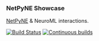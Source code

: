 ### NetPyNE Showcase

[NetPyNE](https://netpyne.org) & NeuroML interactions.

[![Build Status](https://travis-ci.com/OpenSourceBrain/NetPyNEShowcase.svg?branch=master)](https://travis-ci.com/OpenSourceBrain/NetPyNEShowcase)
[![Continuous builds](https://github.com/OpenSourceBrain/NetPyNEShowcase/actions/workflows/ci.yml/badge.svg)](https://github.com/OpenSourceBrain/NetPyNEShowcase/actions/workflows/ci.yml)
